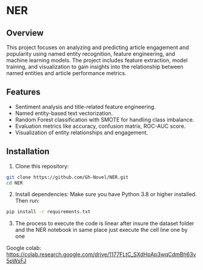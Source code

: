 # NER

## Overview
This project focuses on analyzing and predicting article engagement and popularity using named entity recognition, feature engineering, and machine learning models. The project includes feature extraction, model training, and visualization to gain insights into the relationship between named entities and article performance metrics.

## Features
- Sentiment analysis and title-related feature engineering.
- Named entity-based text vectorization.
- Random Forest classification with SMOTE for handling class imbalance.
- Evaluation metrics like accuracy, confusion matrix, ROC-AUC score.
- Visualization of entity relationships and engagement.


## Installation

1. Clone this repository:
  
```bash
git clone https://github.com/Gh-Novel/NER.git
cd NER
```

2. Install dependencies: Make sure you have Python 3.8 or higher installed. Then run:

```bash
pip install -r requirements.txt
```

3. The process to execute the code is linear after insure the dataset folder and the NER notebook in same place just execute the cell line one by one


Google colab: 
https://colab.research.google.com/drive/1177FLtC_SXdHpAp3wqCdmBh63v5pWsFJ
